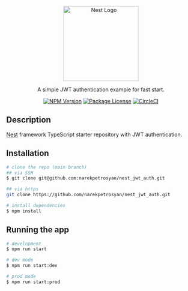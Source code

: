 <p align="center">
  <a href="http://nestjs.com/" target="blank"><img src="https://nestjs.com/img/logo-small.svg" width="200" alt="Nest Logo" /></a>
</p>

  <p align="center">A simple JWT authentication example for fast start.</p>
    <p align="center">
<a href="https://www.npmjs.com/~nestjscore" target="_blank"><img src="https://img.shields.io/npm/v/@nestjs/core.svg" alt="NPM Version" /></a>
<a href="https://www.npmjs.com/~nestjscore" target="_blank"><img src="https://img.shields.io/npm/l/@nestjs/core.svg" alt="Package License" /></a>
<a href="https://circleci.com/gh/nestjs/nest" target="_blank"><img src="https://img.shields.io/circleci/build/github/nestjs/nest/master" alt="CircleCI" /></a>
</p>

## Description

[Nest](https://github.com/nestjs/nest) framework TypeScript starter repository with JWT authentication.

## Installation

```bash
# clone the repo (main branch)
## via SSH
$ git clone git@github.com:narekpetrosyan/nest_jwt_auth.git

## via https
git clone https://github.com/narekpetrosyan/nest_jwt_auth.git

# install dependencies
$ npm install
```

## Running the app

```bash
# development
$ npm run start

# dev mode
$ npm run start:dev

# prod mode
$ npm run start:prod
```
